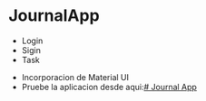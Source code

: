 # JournalApp
  - Login
  - Sigin
  - Task
* Incorporacion de Material UI
* Pruebe la aplicacion desde aqui:[# Journal App](http://journalappelian.vercel.app/)

